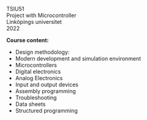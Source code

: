 TSIU51 <br />
Project with Microcontroller <br />
Linköpings universitet <br />
2022 <br />

**Course content:**

- Design methodology:
- Modern development and simulation environment
- Microcontrollers
- Digital electronics
- Analog Electronics
- Input and output devices
- Assembly programming
- Troubleshooting
- Data sheets
- Structured programming
